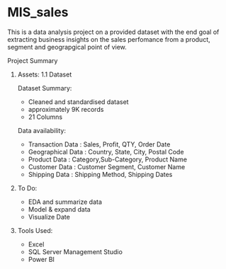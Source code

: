 # MIS_sales
This is a data analysis project on a provided dataset with the end goal of extracting business insights on the sales perfomance from a product, segment and geograpgical point of view.


Project Summary

1. Assets:
   1.1 Dataset

   Dataset Summary:
   - Cleaned and standardised dataset
   - approximately 9K records
   - 21 Columns
  
   Data availability:
   - Transaction Data : Sales, Profit, QTY, Order Date
   - Geographical Data : Country, State, City, Postal Code
   - Product Data : Category,Sub-Category, Product Name
   - Customer Data : Customer Segment, Customer Name
   - Shipping Data : Shipping Method, Shipping Dates

2. To Do:
   - EDA and summarize data
   - Model & expand data
   - Visualize Date


3. Tools Used:
   - Excel
   - SQL Server Management Studio
   - Power BI
